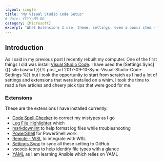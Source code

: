 ```yaml
---
layout: single
title: "My Visual Studio Code Setup"
# date: YYYY-MM-DD
category: [Microsoft]
excerpt: "What Extensions I use, theme, settings, even a bonus item - fonts"
---
```

## Introduction

As I said in my previous post I recently rebuilt my computer. One of the first things I did was install [Visual Studio Code](https://code.visualstudio.com). I have used the [Settings Sync]({{ site.baseurl }}{% post_url 2017-09-10-Sync-Visual-Studio-Code-Settings %}) but I took the opportunity to start from scratch as I had a lot of settings and extensions that were installed on a whim. I took the time to read a few articles and cheery pick tips that were good for me.

### Extensions

These are the extensions I have installed currently:

* [Code Spell Checker](https://marketplace.visualstudio.com/items?itemName=streetsidesoftware.code-spell-checker) to correct my mistypes as I go
* [Log File Highlighter](https://marketplace.visualstudio.com/items?itemName=emilast.LogFileHighlighter) which
* [markdownlint](https://marketplace.visualstudio.com/items?itemName=DavidAnson.vscode-markdownlint) to help format log files while troubleshooting
* [PowerShell](https://marketplace.visualstudio.com/items?itemName=ms-vscode.PowerShell) for PowerShell work
* [Remote - WSL](https://marketplace.visualstudio.com/items?itemName=ms-vscode-remote.remote-wsl) to integrate with WSL
* [Settings Sync](https://marketplace.visualstudio.com/items?itemName=Shan.code-settings-sync) to sync all these setting to GitHub
* [vscode-icons](https://marketplace.visualstudio.com/items?itemName=vscode-icons-team.vscode-icons) to help identify file types with a glance
* [YAML](https://marketplace.visualstudio.com/items?itemName=redhat.vscode-yaml) as I am learning Ansible which relies on YAML
